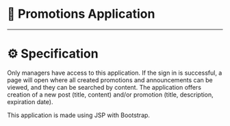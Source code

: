 # 📢 Promotions Application

---

# ⚙️ Specification

Only managers have access to this application. If the sign in is successful, a page will open where all created promotions and announcements can be viewed, and they can be searched by content. The application offers creation of a new post (title, content) and/or promotion (title, description, expiration date).

This application is made using JSP with Bootstrap.

